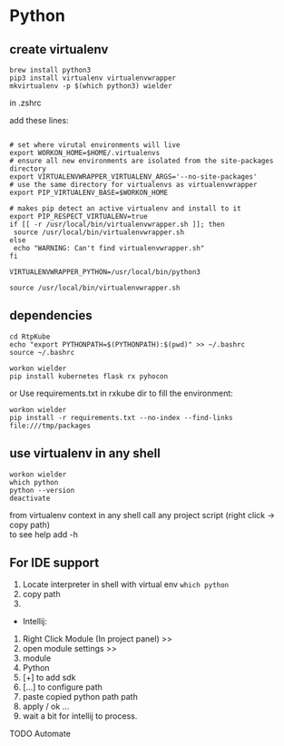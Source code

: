 
Python
=

create virtualenv
-
 ```
 brew install python3
 pip3 install virtualenv virtualenvwrapper
 mkvirtualenv -p $(which python3) wielder
 ```
 in .zshrc
 
 add these lines:
 
```
  
# set where virutal environments will live
export WORKON_HOME=$HOME/.virtualenvs
# ensure all new environments are isolated from the site-packages directory
export VIRTUALENVWRAPPER_VIRTUALENV_ARGS='--no-site-packages'
# use the same directory for virtualenvs as virtualenvwrapper
export PIP_VIRTUALENV_BASE=$WORKON_HOME

# makes pip detect an active virtualenv and install to it
export PIP_RESPECT_VIRTUALENV=true
if [[ -r /usr/local/bin/virtualenvwrapper.sh ]]; then
 source /usr/local/bin/virtualenvwrapper.sh
else
 echo "WARNING: Can't find virtualenvwrapper.sh"
fi
 
VIRTUALENVWRAPPER_PYTHON=/usr/local/bin/python3
 
source /usr/local/bin/virtualenvwrapper.sh
  ```
 
dependencies
-
 ```
 cd RtpKube
 echo "export PYTHONPATH=$(PYTHONPATH):$(pwd)" >> ~/.bashrc
 source ~/.bashrc
 ```

 ```
 workon wielder
 pip install kubernetes flask rx pyhocon
 ```
or Use requirements.txt in rxkube dir to fill the environment:
 
 ```
 workon wielder
 pip install -r requirements.txt --no-index --find-links file:///tmp/packages
 ```

 
use virtualenv in any shell
-
 ```
 workon wielder
 which python 
 python --version
 deactivate
 ```
from virtualenv context in any shell call any project script (right click -> copy path)  
to see help add -h 

 
For IDE support
-
 1. Locate interpreter in shell with virtual env ```which python```
 1. copy path
 1. 
 + Intellij:
  1. Right Click Module (In project panel) >> 
  1. open module settings >> 
  1. module 
  1. Python 
  1. [+] to add sdk
  1. [...] to configure path
  1. paste copied python path path
  1. apply / ok ...
  1. wait a bit for intellij to process.
  



TODO Automate